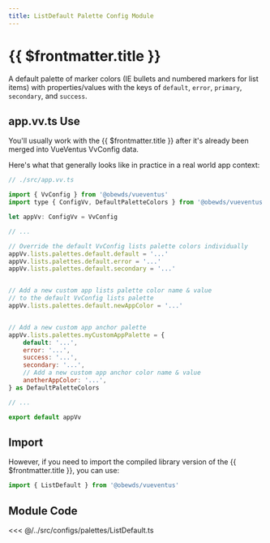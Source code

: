 ```yaml
---
title: ListDefault Palette Config Module
---
```


<script setup>
    import DocsPackageVersion from '../../../src/views/compos/DocsPackageVersion.vue'
</script>





# {{ $frontmatter.title }}

A default palette of marker colors (IE bullets and numbered markers for list items) with properties/values with the keys of `default`, `error`, `primary`, `secondary`, and `success`.








## app.vv.ts Use

You'll usually work with the {{ $frontmatter.title }} after it's already been merged into VueVentus VvConfig data.

Here's what that generally looks like in practice in a real world app context:

```javascript
// ./src/app.vv.ts

import { VvConfig } from '@obewds/vueventus'
import type { ConfigVv, DefaultPaletteColors } from '@obewds/vueventus'

let appVv: ConfigVv = VvConfig

// ...

// Override the default VvConfig lists palette colors individually
appVv.lists.palettes.default.default = '...'
appVv.lists.palettes.default.error = '...'
appVv.lists.palettes.default.secondary = '...'


// Add a new custom app lists palette color name & value
// to the default VvConfig lists palette
appVv.lists.palettes.default.newAppColor = '...'


// Add a new custom app anchor palette
appVv.lists.palettes.myCustomAppPalette = {
    default: '...',
    error: '...',
    success: '...',
    secondary: '...',
    // Add a new custom app anchor color name & value
    anotherAppColor: '...',
} as DefaultPaletteColors

// ...

export default appVv
```








## Import

However, if you need to import the compiled library version of the {{ $frontmatter.title }}, you can use:

```javascript
import { ListDefault } from '@obewds/vueventus'
```













## Module Code

<<< @/../src/configs/palettes/ListDefault.ts






<DocsPackageVersion/>
